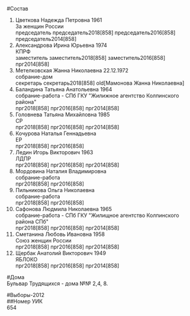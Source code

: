 #Состав  
1. Цветкова Надежда Петровна 1961  
    За женщин России  
    председатель председатель2018[858] председатель2016[858] председатель2014[858]  
2. Александрова Ирина Юрьевна 1974  
    КПРФ  
    заместитель заместитель2018[858] заместитель2016[858] прг2014[858]  
3. Метелковская Жанна Николаевна 22.12.1972  
    собрание-дом  
    секретарь секретарь2018[858] old[Мамонова Жанна Николаевна]  
4. Баландина Татьяна Анатольевна 1964  
    собрание-работа - СПб ГКУ "Жилижное агентство Колпинского района"  
    прг2018[858] прг2016[858] прг2014[858]  
5. Головнева Татьяна Михайловна 1985  
    СР  
    прг2018[858] прг2016[858] прг2014[858]  
6. Кочурова Наталья Геннадьевна  
    ЕР  
    прг2018[858] прг2016[858]  
7. Ледин Игорь Викторович 1963  
    ЛДПР  
    прг2018[858] прг2016[858] прг2014[858]  
8. Мордовина Наталия Владимировна  
    собрание-работа  
    прг2018[858] прг2016[858]  
9. Пильникова Ольга Николаевна  
    собрание-работа  
    прг2018[858] прг2016[858]  
10. Сафонова Людмила Николаевна 1965  
    собрание-работа - СПб ГКУ "Жилищное агентство Колпинского района СПб"  
    прг2018[858] прг2016[858] прг2014[858]  
11. Сметанина Любовь Ивановна 1958  
    Союз женщин России  
    прг2018[858] прг2016[858] прг2014[858]  
12. Щербак Анатолий Викторович 1949  
    ЯБЛОКО  
    прг2018[858] прг2016[858] прг2014[858]  
  
#Дома  
Бульвар Трудящихся - дома №№ 2,4, 8.  
  
#Выборы-2012  
##Номер УИК  
654  

